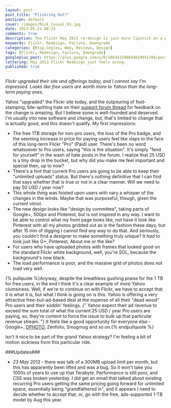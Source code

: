 ```yaml
---
layout: post
post_title: "Flickring Out?"
posticon: default
cover: /images/Rick_Casual_01.jpg
date: 2013-05-21 08:33
comments: true
description: The Flickr May 2013 re-design is just more lipstick on a pig.
keywords: Flickr, Redesign, Failure, Downgrade
categories: [Blog-Cogley, Web, Reviews, Design]
tags: [Flickr, Redesign, Failure, Downgrade]
googleplus_post: https://plus.google.com/u/0/106441590644824941284/posts/aHC9dkZrCpA
lettering: May 2013 Flickr Redesign just feels wrong.
published: true
---
```


_Flickr upgraded their site and offerings today, and I cannot say I'm impressed. Looks like free users are worth more to Yahoo than the long-term paying ones._ 

<!--more--> 

Yahoo "upgraded" the Flickr site today, and the outpouring of foot-stamping, bile-spitting hate on their [support forum thread][1] for feedback on the change is amazing. But I believe some is well-founded and deserved. I'm usually into new software and change, but, that's limited to change that is actually good, and this doesn't qualify. My first impressions: 

* The free 1TB storage for non-pro users, the loss of the Pro badge, and the seeming increase in price for paying users feel like slaps to the face of this long-term Flickr "Pro" (Paid) user. There's been no word whatsoever to Pro users, saying "this is the situation". It's simply "fend for yourself" in the wash of hate posts in the forum. I realize that 25 USD is a tiny drop in the bucket, but why did you make me feel important and special then, up to now? 
* There's a hint that current Pro users are going to be able to keep their "unlimited uploads" status. But there's nothing definitive that I can find that says whether that is true or not in a clear manner. Will we need to pay 50 USD / year now? 
* This whole thing was foisted upon users with nary a whisper of the changes in the winds. Maybe that was purposeful, though, given the current vitriol.
* The new design looks like "design by committee", taking parts of Google+, 500px and Pinterest, but is not inspired in any way. I want to be able to control what my front page looks like, not have it look like Pinterest with all my photos gridded out as is the fashion these days, but after 15 min of digging I cannot find any way to do that. And seriously, you couldn't find a designer to make something truly unique? It _had_ to look just like G+, Pinterest, About.me or the like? 
* For users who have uploaded photos with frames that looked good on the standard Flickr white background, well, you're SOL, because the background's now black. 
* The load performance is poor, and the massive grid of photos does not load very well. 

{% pullquote %}Anyway, despite the breathless gushing praise for the 1 TB for free users, in the end I think it's a clear example of more Yahoo clumsiness. Well, if we're to continue on with Flickr, we have to accept that it is what it is, but what I think is going on is this: Yahoo is offering a very attractive free-but-ad-based deal at the expense of all their "dead wood" Pro users and their soddin' feelings. {" Yahoo expect their ad revenue to exceed the sum total of what the current 25 USD / year Pro users are paying, so, they're content to force the issue to bulk up that particular revenue stream. "} It feels like a good opportunity for everyone else - Google+, [DPHOTO][2], Zenfolio, Smugmug and so on.{% endpullquote %}

Isn't it nice to be part of the grand Yahoo strategy? I'm feeling a bit of motion sickness from this particular ride.

###Updates###
  
* _23 May 2013_ - there was talk of a 300MB upload limit per month, but this has apparently been lifted and was a bug. So it won't take you 1000s of years to use up that Terabyte. Performance is still poor, and CSS was broken yesterday. I did get an email that talked about existing recurring Pro users getting the same pricing going forward for unlimited space, essentially being "grandfathered in", and it appears I need to decide whether to accept that, or, go with the free, ads-supported 1-TB model by Aug this year.

[1]:	http://www.flickr.com/help/forum/en-us/72157633547442506/ "Flickr Support Forum Thread"
[2]:	http://www.dphoto.com "DPHOTO"